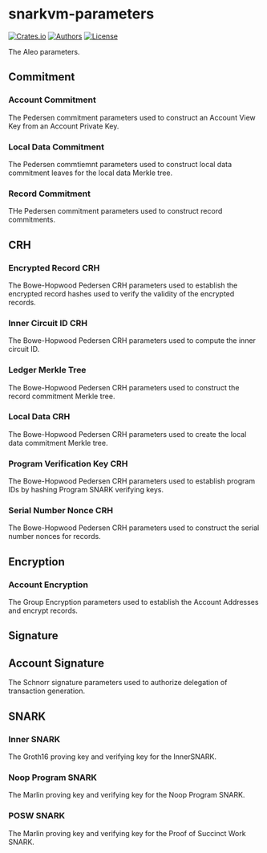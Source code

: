 # snarkvm-parameters

[![Crates.io](https://img.shields.io/crates/v/snarkvm-parameters.svg?color=neon)](https://crates.io/crates/snarkvm-parameters)
[![Authors](https://img.shields.io/badge/authors-Aleo-orange.svg)](https://aleo.org)
[![License](https://img.shields.io/badge/License-GPLv3-blue.svg)](./LICENSE.md)

The Aleo parameters.

## Commitment 

### Account Commitment

The Pedersen commitment parameters used to construct an Account View Key from an Account Private Key.

### Local Data Commitment

The Pedersen commtiemnt parameters used to construct local data commitment leaves for the local data Merkle tree.

### Record Commitment

THe Pedersen commitment parameters used to construct record commitments.

## CRH

### Encrypted Record CRH

The Bowe-Hopwood Pedersen CRH parameters used to establish the encrypted record hashes used to verify the validity of the encrypted records.

### Inner Circuit ID CRH

The Bowe-Hopwood Pedersen CRH parameters used to compute the inner circuit ID.

### Ledger Merkle Tree

The Bowe-Hopwood Pedersen CRH parameters used to construct the record commitment Merkle tree. 

### Local Data CRH

The Bowe-Hopwood Pedersen CRH parameters used to create the local data commitment Merkle tree.

### Program Verification Key CRH

The Bowe-Hopwood Pedersen CRH parameters used to establish program IDs by hashing Program SNARK verifying keys.

### Serial Number Nonce CRH

The Bowe-Hopwood Pedersen CRH parameters used to construct the serial number nonces for records.

## Encryption 

### Account Encryption

The Group Encryption parameters used to establish the Account Addresses and encrypt records.

## Signature

## Account Signature

The Schnorr signature parameters used to authorize delegation of transaction generation.

## SNARK

### Inner SNARK

The Groth16 proving key and verifying key for the InnerSNARK.

### Noop Program SNARK

The Marlin proving key and verifying key for the Noop Program SNARK.

### POSW SNARK

The Marlin proving key and verifying key for the Proof of Succinct Work SNARK.